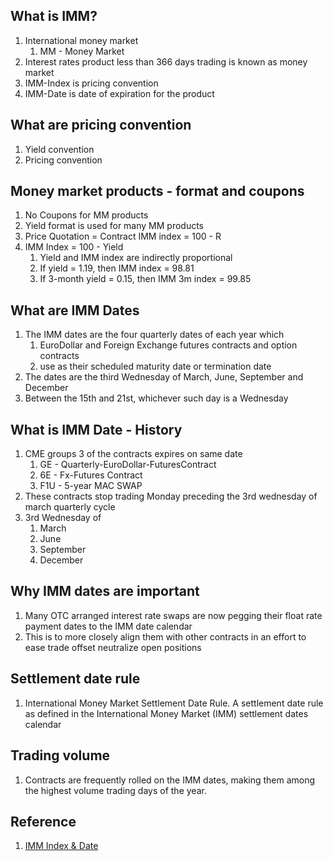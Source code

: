 ## What is IMM?
1. International money market
   1. MM - Money Market
2. Interest rates product less than 366 days trading is known as money market
3. IMM-Index is pricing convention
4. IMM-Date is date of expiration for the product

## What are pricing convention
1. Yield convention
2. Pricing convention

## Money market products - format and coupons
1. No Coupons for MM products
2. Yield format is used for many MM products
3. Price Quotation = Contract IMM index = 100 - R
4. IMM Index = 100 - Yield
   1. Yield and IMM index are indirectly proportional
   2. If yield = 1.19, then IMM index = 98.81
   3. If 3-month yield = 0.15, then IMM 3m index = 99.85

## What are IMM Dates
1. The IMM dates are the four quarterly dates of each year which 
   1. EuroDollar and Foreign Exchange futures contracts and option contracts 
   2. use as their scheduled maturity date or termination date
2. The dates are the third Wednesday of March, June, September and December
3. Between the 15th and 21st, whichever such day is a Wednesday

## What is IMM Date - History

1. CME groups 3 of the contracts expires on same date
   1. GE -  Quarterly-EuroDollar-FuturesContract
   2. 6E -  Fx-Futures Contract
   3. F1U - 5-year MAC SWAP
2. These contracts stop trading Monday preceding the 3rd wednesday of march quarterly cycle
3. 3rd Wednesday of
   1. March
   2. June
   3. September
   4. December


## Why IMM dates are important

1. Many OTC arranged interest rate swaps are now pegging their float rate payment dates to the IMM date calendar
2. This is to more closely align  them with other contracts in an effort to ease trade offset neutralize open positions

## Settlement date rule
1. International Money Market Settlement Date Rule. A settlement date rule as defined in the International Money Market (IMM) settlement dates calendar

## Trading volume
1. Contracts are frequently rolled on the IMM dates, making them among the highest volume trading days of the year.

## Reference
1. [IMM Index & Date](https://www.youtube.com/watch?v=rzNpQ2sMl5c)